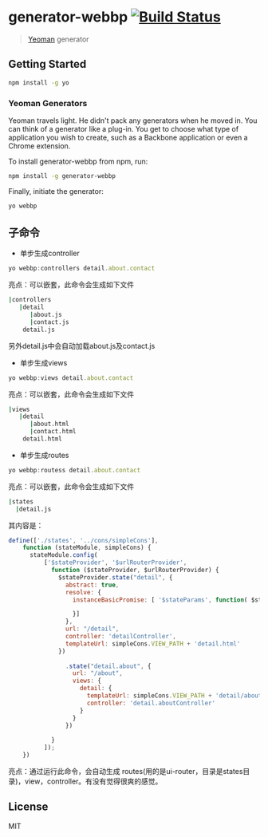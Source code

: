# generator-webbp [![Build Status](https://secure.travis-ci.org/cc17/generator-webbp.png?branch=master)](https://travis-ci.org/cc17/generator-webbp)

> [Yeoman](http://yeoman.io) generator


## Getting Started

```bash
npm install -g yo
```

### Yeoman Generators

Yeoman travels light. He didn't pack any generators when he moved in. You can think of a generator like a plug-in. You get to choose what type of application you wish to create, such as a Backbone application or even a Chrome extension.

To install generator-webbp from npm, run:

```bash
npm install -g generator-webbp
```

Finally, initiate the generator:

```bash
yo webbp
```

## 子命令

* 单步生成controller

```js
yo webbp:controllers detail.about.contact
```
亮点：可以嵌套，此命令会生成如下文件
```bash
|controllers
   |detail
      |about.js
      |contact.js
    detail.js
```
另外detail.js中会自动加载about.js及contact.js

* 单步生成views

```js
yo webbp:views detail.about.contact
```
亮点：可以嵌套，此命令会生成如下文件
```bash
|views
   |detail
      |about.html
      |contact.html
    detail.html
```
* 单步生成routes

```js
yo webbp:routess detail.about.contact
```
亮点：可以嵌套，此命令会生成如下文件
```bash
|states
  |detail.js
```
其内容是：
```js
define(['./states', '../cons/simpleCons'],
    function (stateModule, simpleCons) {
      stateModule.config(
          ['$stateProvider', '$urlRouterProvider',
            function ($stateProvider, $urlRouterProvider) {
              $stateProvider.state("detail", {
                abstract: true,
                resolve: {
                  instanceBasicPromise: [ '$stateParams', function( $stateParams){

                  }]
                },
                url: "/detail",
                controller: 'detailController',
                templateUrl: simpleCons.VIEW_PATH + 'detail.html'
              })
              
                .state("detail.about", {
                  url: "/about",
                  views: {
                    detail: {
                      templateUrl: simpleCons.VIEW_PATH + 'detail/about.html',
                      controller: 'detail.aboutController'
                    }
                  }
                })  
              
            }
          ]);
    })
```
亮点：通过运行此命令，会自动生成 routes(用的是ui-router，目录是states目录)，view，controller。有没有觉得很爽的感觉。




## License

MIT
